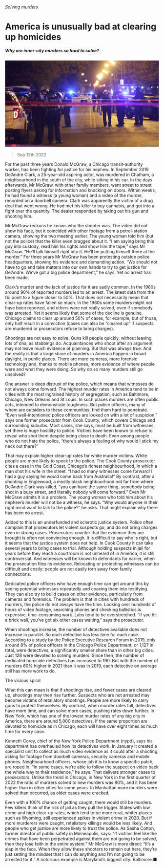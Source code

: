 ###### Solving murders

# America is unusually bad at clearing up homicides 

##### Why are inner-city murders so hard to solve? 

![image](images/20220917_SRP502.jpg) 

> Sep 12th 2022 

For the past three years Donald McGraw, a Chicago transit-authority worker, has been fighting for justice for his nephew. In September 2019 De’Andre Clark, a 25-year-old aspiring actor, was murdered in Chatham, a neighbourhood in the south of the city, while sitting in his car. In the days afterwards, Mr McGraw, with other family members, went street to street posting flyers asking for information and knocking on doors. Within weeks, he had found a witness (a young woman) and a video of the murder, recorded on a doorbell camera. Clark was apparently the victim of a drug deal that went wrong. He had met his killer to buy cannabis, and got into a fight over the quantity. The dealer responded by taking out his gun and shooting him.

Mr McGraw reckons he knows who the shooter was. The video did not show his face, but it coincided with other footage from a petrol-station camera, showing the two meeting earlier. The young woman told him (but not the police) that the killer even bragged about it. “I am saying bring this guy into custody, read him his rights and show him the tape,” says Mr McGraw. “He’ll talk himself right into it. He’ll be putting himself there at the murder.” For three years Mr McGraw has been protesting outside police headquarters, showing his evidence and demanding action. “We should not have to go and take matters into our own hands to try to get justice for De’Andre. We’ve got a big police department,” he says. Yet no arrest has been made.

Clark’s murder and the lack of justice for it are sadly common. In the 1960s around 90% of reported murders led to an arrest. The latest data from the fbi point to a figure closer to 50%. That does not necessarily mean that clear-up rates have fallen so much. In the 1960s some murders might not have been reported, and others were not really solved, even if somebody was arrested. Yet it seems likely that some of the decline is genuine. Chicago claims to clear up around 50% of cases, for example, but of those, only half result in a conviction (cases can also be “cleared up” if suspects are murdered or prosecutors refuse to bring charges). 

Shootings are not easy to solve. Guns kill people quickly, without leaving lots of dna, as stabbings do. Acquaintances who shoot after an argument may not leave much evidence of planning. But that was always true. And the reality is that a large share of murders in America happen in broad daylight, in public places. There are more cameras, more forensic technology and, thanks to mobile phones, more evidence of where people were and what they were doing. So why do so many murders still go unsolved?


One answer is deep distrust of the police, which means that witnesses do not always come forward. The highest murder rates in America tend to be in cities with the most ingrained history of segregation, such as Baltimore, Chicago, New Orleans and St Louis. In such places murders are often public acts, intended to demonstrate toughness. But police officers, many of whom are outsiders to these communities, find them hard to penetrate. “Even well-intentioned police officers are looked on with a lot of suspicion,” says one former prosecutor from Cook County, which covers Chicago and surrounding suburbs. Most cases, she says, must be built from witnesses, yet there is huge hostility to police. Victims have been known to refuse to reveal who shot them despite being close to death. Even among people who do not hate the police, “there’s always a feeling of why would I stick my neck out there?” 

That may explain higher clear-up rates for white murder victims. White people are more likely to speak to the police. The Cook County prosecutor cites a case in the Gold Coast, Chicago’s richest neighbourhood, in which a man shot his wife in the street. “I had so many witnesses come forward! I had a guy saying he would come back from Australia!” By contrast, after a shooting in Englewood, a mostly black neighbourhood not far from where De’Andre Clark was killed, ”you can have the same thing, somebody being shot in a busy street, and literally nobody will come forward.” Even Mr McGraw admits it is a problem. The young woman who told him about his nephew’s murder will not be a witness, he says. “Why would anyone in their right mind want to talk to the police?” he asks. That might explain why there has been no arrest.

Added to this is an underfunded and sclerotic justice system. Police often complain that prosecutors let violent suspects go, and do not bring charges even in strong cases. Prosecutors counter that the evidence they are brought is often not convincing enough. It is difficult to say who is right, but it seems that the justice system does not help. In Cook County it can take several years to bring cases to trial. Although holding suspects in jail for years before they reach a courtroom is not unheard of in America, it is still controversial. And witnesses will be known to defendants far earlier, when the prosecution files its evidence. Relocating or protecting witnesses can be difficult and costly: people are not easily torn away from family connections.

Dedicated police officers who have enough time can get around this by seeing potential witnesses repeatedly and coaxing them into testifying. They can also try to build cases on other evidence, particularly from cameras and forensics. The problem is that in cities with hundreds of murders, the police do not always have the time. Looking over hundreds of hours of video footage, searching phones and checking ballistics is expensive, time-consuming work. Labs tend to be overstretched. “If you hit a brick wall, you’ve got six other cases waiting,” says the prosecutor. 

When shootings increase, the number of detectives available does not increase in parallel. So each detective has less time for each case. According to a study by the Police Executive Research Forum in 2019, only around 8% of police officers in the Chicago Police Department, or 1,127 in total, were detectives, a significantly smaller share than in other big cities. Just 128 were devoted to solving murders. Since then, the number of dedicated homicide detectives has increased to 190. But with the number of murders 60% higher in 2021 than it was in 2019, each detective on average still has more work to do.

The vicious spiral

What this can mean is that if shootings rise, and fewer cases are cleared up, shootings may then rise further. Suspects who are not arrested may become victims of retaliatory shootings. People are more likely to carry guns to protect themselves. By contrast, when murder rates fall, detectives have more time, and can solve more cases, pushing rates down further. In New York, which has one of the lowest murder rates of any big city in America, there are around 5,000 detectives. If the same proportion are devoted to homicide as in Chicago, each will have over eight times as much time for every case. 

Kenneth Corey, chief of the New York Police Department (nypd), says his department has overhauled how its detectives work. In January it created a specialist unit to collect as much video evidence as it could after a shooting, asking for footage from doorbell cameras, security cameras and mobile phones. Neighbourhood officers, whose job it is to know a specific patch, are roped in. “In some cases, we’re able to follow the suspect on video back the whole way to their residence,” he says. That delivers stronger cases to prosecutors. Unlike the trend in Chicago, in New York in the first quarter of 2022 the ratio of murders solved to new murders was 80%, and it has been higher than in other cities for some years. In Manhattan more murders were solved than occurred, as older cases were cracked.

Even with a 100% chance of getting caught, there would still be murders. Few killers think of the risk of jail as they pull the trigger. States with low crime and high clear-up rates, which tend to be more rural, whiter places such as Wyoming, still experienced spikes in violent crime in 2020. But if more murderers were caught, retaliatory killings would be less likely. And people who get justice are more likely to trust the police. As Sasha Cotton, former director of public safety in Minneapolis, says: “If victims feel like the crimes that have been perpetrated against them are not going to be solved, then they lose faith in the entire system.” Mr McGraw is more direct: “It’s a slap in the face. When they allow these shooters to remain out here, they’re just setting the mindset that I can do anything and I’m not going to be arrested for it.” A notorious example is Maryland’s biggest city: Baltimore.■

